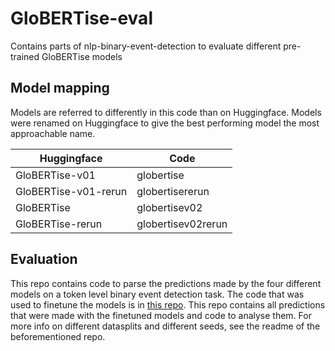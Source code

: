 # GloBERTise-eval
Contains parts of nlp-binary-event-detection to evaluate different pre-trained GloBERTise models

## Model mapping
Models are referred to differently in this code than on Huggingface.
Models were renamed on Huggingface to give the best performing model the most approachable name.

| Huggingface          | Code               | 
|----------------------|--------------------|
| GloBERTise-v01       | globertise         |   
| GloBERTise-v01-rerun | globertisererun    |  
| GloBERTise           | globertisev02      |  
| GloBERTise-rerun     | globertisev02rerun |

## Evaluation
This repo contains code to parse the predictions made by the four different models on a token level binary event detection task. 
The code that was used to finetune the models is in [this repo](https://github.com/globalise-huygens/nlp-binary-event-detection-models).
This repo contains all predictions that were made with the finetuned models and code to analyse them.
For more info on different datasplits and different seeds, see the readme of the beforementioned repo. 

